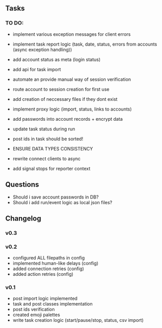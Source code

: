 ## Tasks

### TO DO:

- implement various exception messages for client errors
- implement task report logic (task, date, status, errors from accounts (async exception handling))
- add account status as meta (login status)

- add api for task import

- automate an provide manual way of session verification
- route account to session creation for first use

- add creation of neccessary files if they dont exist
- implement proxy logic (import, status, links to accounts)

- add passwords into account records + encrypt data
- update task status during run
- post ids in task should be sorted!
- ENSURE DATA TYPES CONSISTENCY
- rewrite connect clients to async
- add signal stops for reporter context

## Questions
- Should i save account passwords in DB?
- Should i add run/event logic as local json files?


## Changelog

### v0.3



### v0.2
- configured ALL filepaths in config
- implemented human-like delays (config)
- added connection retries (config)
- added action retries (config)

### v0.1
- post import logic implemented
- task and post classes implementation
- post ids verification
- created emoji palettes
- write task creation logic (start/pause/stop, status, csv import)